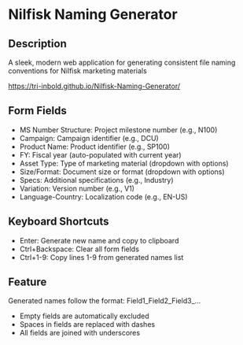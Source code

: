 # Nilfisk Naming Generator

## Description
A sleek, modern web application for generating consistent file naming conventions for Nilfisk marketing materials

https://tri-inbold.github.io/Nilfisk-Naming-Generator/

## Form Fields
- MS Number Structure: Project milestone number (e.g., N100)
- Campaign: Campaign identifier (e.g., DCU)
- Product Name: Product identifier (e.g., SP100)
- FY: Fiscal year (auto-populated with current year)
- Asset Type: Type of marketing material (dropdown with options)
- Size/Format: Document size or format (dropdown with options)
- Specs: Additional specifications (e.g., Industry)
- Variation: Version number (e.g., V1)
- Language-Country: Localization code (e.g., EN-US)

## Keyboard Shortcuts
- Enter: Generate new name and copy to clipboard
- Ctrl+Backspace: Clear all form fields
- Ctrl+1-9: Copy lines 1-9 from generated names list

## Feature
Generated names follow the format: Field1_Field2_Field3_...
- Empty fields are automatically excluded
- Spaces in fields are replaced with dashes
- All fields are joined with underscores
